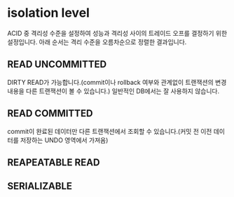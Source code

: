 # isolation level

ACID 중 격리성 수준을 설정하여 성능과 격리성 사이의 트레이드 오프를 결정하기 위한 설정입니다.
아래 순서는 격리 수준을 오름차순으로 정렬한 결과입니다.

## READ UNCOMMITTED

DIRTY READ가 가능합니다.(commit이나 rollback 여부와 관계없이 트랜잭션의 변경내용을 다른 트랜잭션이 볼 수 있습니다.)
일반적인 DB에서는 잘 사용하지 않습니다.

## READ COMMITTED

commit이 완료된 데이터만 다른 트랜잭션에서 조회할 수 있습니다.(커밋 전 이전 데이터를 저장하는 UNDO 영역에서 가져옴)


## REAPEATABLE READ

## SERIALIZABLE

